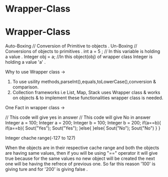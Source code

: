 # Wrapper-Class

# Wrapper-Class

Auto-Boxing // Conversion of Primitive to objects .
Un-Boxing // Conversions of objects to primitives .
int a = 5 ; // In this variable is holding a value .
Integer obj = a; //In this object(obj) of wrapper class Integer is holding a value 'a'  .

Why to use Wrapper class ->
1) To use usility methods,parseInt(),equals,toLowerCase(),conversion & comparison.
2) Collection frameworks i.e List, Map, Stack uses Wrapper class & works on objects  & to implement these functionalities wrapper class is needed.


One Fact in wrapper class ->

// This code will give yes in answer                    // This code will give No in answer
Integer a = 100;                                       Integer a = 200;
Integer b = 100;                                       Integer b = 200;
if(a==b){                                              if(a==b){
Sout("Yes");                                           Sout("Yes");
}else{                                                 }else{
Sout("No");                                            Sout("No")
}                                                      }


Integer chache range(-127 to 127)

When the objects are in their respective cache range and both the objects are having same values, then if you will be using "==" operator it will
give true because for the same values no new object will be created the next one will be having the refrece of previous one. So far this reason '100' is giving ture and for '200' is giving false .
